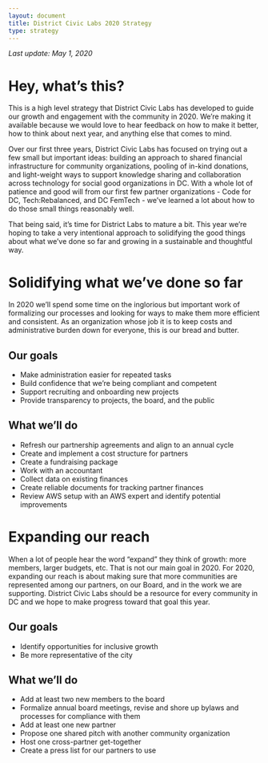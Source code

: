 ```yaml
---
layout: document
title: District Civic Labs 2020 Strategy
type: strategy
---
```

_Last update: May 1, 2020_

# Hey, what’s this?
This is a high level strategy that District Civic Labs has developed to guide our growth and engagement with the community in 2020. We’re making it available because we would love to hear feedback on how to make it better, how to think about next year, and anything else that comes to mind.

Over our first three years, District Civic Labs has focused on trying out a few small but important ideas: building an approach to shared financial infrastructure for community organizations, pooling of in-kind donations, and light-weight ways to support knowledge sharing and collaboration across technology for social good organizations in DC. With a whole lot of patience and good will from our first few partner organizations - Code for DC, Tech:Rebalanced, and DC FemTech - we’ve learned a lot about how to do those small things reasonably well.

That being said, it’s time for District Labs to mature a bit. This year we’re hoping to take a very intentional approach to solidifying the good things about what we’ve done so far and growing in a sustainable and thoughtful way.

# Solidifying what we’ve done so far
In 2020 we’ll spend some time on the inglorious but important work of formalizing our processes and looking for ways to make them more efficient and consistent. As an organization whose job it is to keep costs and administrative burden down for everyone, this is our bread and butter.

## Our goals
- Make administration easier for repeated tasks
- Build confidence that we’re being compliant and competent
- Support recruiting and onboarding new projects
- Provide transparency to projects, the board, and the public

## What we’ll do
- Refresh our partnership agreements and align to an annual cycle
- Create and implement a cost structure for partners
- Create a fundraising package
- Work with an accountant
- Collect data on existing finances
- Create reliable documents for tracking partner finances
- Review AWS setup with an AWS expert and identify potential improvements

# Expanding our reach
When a lot of people hear the word “expand” they think of growth: more members, larger budgets, etc. That is not our main goal in 2020. For 2020, expanding our reach is about making sure that more communities are represented among our partners, on our Board, and in the work we are supporting. District Civic Labs should be a resource for every community in DC and we hope to make progress toward that goal this year.

## Our goals
- Identify opportunities for inclusive growth
- Be more representative of the city

## What we’ll do
- Add at least two new members to the board
- Formalize annual board meetings, revise and shore up bylaws and processes for compliance with them
- Add at least one new partner
- Propose one shared pitch with another community organization
- Host one cross-partner get-together
- Create a press list for our partners to use

